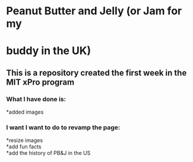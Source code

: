 

# Peanut Butter and Jelly (or Jam for my
# buddy in the UK)

## This is a repository created the first week in the MIT xPro program

### What I have done is:
  *added images 

### I want I want to do to revamp the page:
<p>
*resize images<br>
*add fun facts<br>
*add the history of PB&J in the US<br>

</p>


